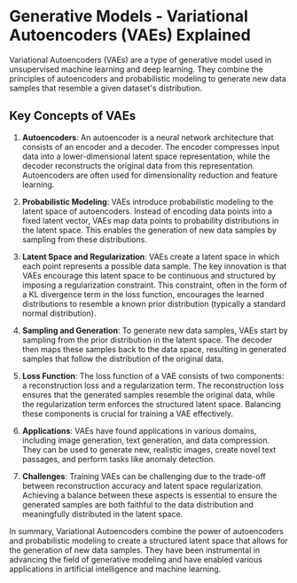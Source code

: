 # Generative Models - Variational Autoencoders (VAEs) Explained

Variational Autoencoders (VAEs) are a type of generative model used in unsupervised machine learning and deep learning. They combine the principles of autoencoders and probabilistic modeling to generate new data samples that resemble a given dataset's distribution.

## Key Concepts of VAEs

1. **Autoencoders**: An autoencoder is a neural network architecture that consists of an encoder and a decoder. The encoder compresses input data into a lower-dimensional latent space representation, while the decoder reconstructs the original data from this representation. Autoencoders are often used for dimensionality reduction and feature learning.

2. **Probabilistic Modeling**: VAEs introduce probabilistic modeling to the latent space of autoencoders. Instead of encoding data points into a fixed latent vector, VAEs map data points to probability distributions in the latent space. This enables the generation of new data samples by sampling from these distributions.

3. **Latent Space and Regularization**: VAEs create a latent space in which each point represents a possible data sample. The key innovation is that VAEs encourage this latent space to be continuous and structured by imposing a regularization constraint. This constraint, often in the form of a KL divergence term in the loss function, encourages the learned distributions to resemble a known prior distribution (typically a standard normal distribution).

4. **Sampling and Generation**: To generate new data samples, VAEs start by sampling from the prior distribution in the latent space. The decoder then maps these samples back to the data space, resulting in generated samples that follow the distribution of the original data.

5. **Loss Function**: The loss function of a VAE consists of two components: a reconstruction loss and a regularization term. The reconstruction loss ensures that the generated samples resemble the original data, while the regularization term enforces the structured latent space. Balancing these components is crucial for training a VAE effectively.

6. **Applications**: VAEs have found applications in various domains, including image generation, text generation, and data compression. They can be used to generate new, realistic images, create novel text passages, and perform tasks like anomaly detection.

7. **Challenges**: Training VAEs can be challenging due to the trade-off between reconstruction accuracy and latent space regularization. Achieving a balance between these aspects is essential to ensure the generated samples are both faithful to the data distribution and meaningfully distributed in the latent space.

In summary, Variational Autoencoders combine the power of autoencoders and probabilistic modeling to create a structured latent space that allows for the generation of new data samples. They have been instrumental in advancing the field of generative modeling and have enabled various applications in artificial intelligence and machine learning.
